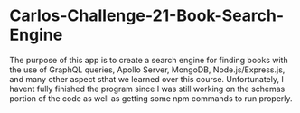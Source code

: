 # Carlos-Challenge-21-Book-Search-Engine

The purpose of this app is to create a search engine for finding books with the use of GraphQL queries, Apollo Server, MongoDB, Node.js/Express.js, and many other aspect sthat we learned over this course. Unfortunately, I havent fully finished the program since I was still working on the schemas portion of the code as well as getting some npm commands to run properly. 